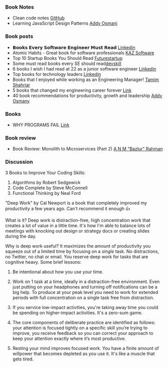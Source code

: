 ### Book Notes

- Clean code notes [GitHub](https://github.com/JuanCrg90/Clean-Code-Notes)
- Learning JavaScript Design Patterns [Addy Osmani](https://patterns.addy.ie/)

### Book posts
- 𝗕𝗼𝗼𝗸𝘀 𝗘𝘃𝗲𝗿𝘆 𝗦𝗼𝗳𝘁𝘄𝗮𝗿𝗲 𝗘𝗻𝗴𝗶𝗻𝗲𝗲𝗿 𝗠𝘂𝘀𝘁 𝗥𝗲𝗮𝗱 [Linkedin](https://www.linkedin.com/feed/update/urn:li:activity:7036953270904328192/)
- Atomic Habits - Great book for software professionals [KAZ Software](https://kaz.com.bd/blog/2021/5/7/atomic-habits-great-book-for-software-professionals)
- Top 10 Startup Books You Should Read [Futurestartup](https://futurestartup.com/2021/05/23/top-10-startup-books-you-should-read/)
- Some must read books every SE should read[devskill](https://devskill.com/blog/details/some-must-read-books-for-programmers)
- 6 books I wish I had read at 22 as a junior software engineer [Linkedin](https://www.linkedin.com/feed/update/urn:li:activity:7349763567107104768)
- Top books for technology leaders [Linkedin](https://www.linkedin.com/pulse/top-books-technology-leaders-tanaka-mutakwa/?trackingId=HSs30wSfRqW2aIPsoxFRqQ%3D%3D)
- Books that I enjoyed while working as an Engineering Manager! [Tamim Shahriar](https://www.linkedin.com/pulse/books-i-enjoyed-while-working-engineering-manager-tamim-shahriar/)
- 5 books that changed my engineering career forever [Link](https://newsletter.techworld-with-milan.com/p/5-books-behind-my-growth-as-a-cto)
- 40 book recommendations for productivity, growth and leadership [Addy Osmany](https://www.linkedin.com/feed/update/urn:li:activity:7078976658166202369)

### Books

- WHY PROGRAMS FAIL [Link](https://www.whyprogramsfail.com/book.php)

### Book review

- Book Review: Monolith to Microservices (Part 2) [A N M "Bazlur" Rahman](https://www.linkedin.com/pulse/book-review-monolith-microservices-part-2-a-n-m-bazlur-rahman/)

### Discussion

3 Books to Improve Your Coding Skills:

1) Algorithms by Robert Sedgewick
2) Code Complete by Steve McConnell
3) Functional Thinking by Neal Ford


<!--  -->

"Deep Work" by Cal Newport is a book that completely improved my productivity a few years ago. Can't recommend it enough 👍

What is it? Deep work is distraction-free, high concentration work that creates a lot of value in a little time. It's how I'm able to balance lots of meetings with knocking out design or strategy docs or creating slides during the day.

Why is deep work useful? It maximizes the amount of productivity you squeeze out of a limited time by focusing on a *single* task. No distractions, no Twitter, no chat or email. You reserve deep work for tasks that are cognitive heavy. Some brief lessons:

1. Be intentional about how you use your time.

2. Work on 1 task at a time, ideally in a distraction-free environment. Even just putting on your headphones and turning off notifications can be a big help. To produce at your peak level you need to work for extended periods with full concentration on a single task free from distraction.

3. If you service low-impact activities, you're taking away time you could be spending on higher-impact activities. It's a zero-sum game.

4. The core components of deliberate practice are identified as follows: your attention is focused tightly on a specific skill you’re trying to improve, you receive feedback so you can correct your approach to keep your attention exactly where it’s most productive.

5. Resting your mind improves focused work. You have a finite amount of willpower that becomes depleted as you use it. It's like a muscle that gets tired.
